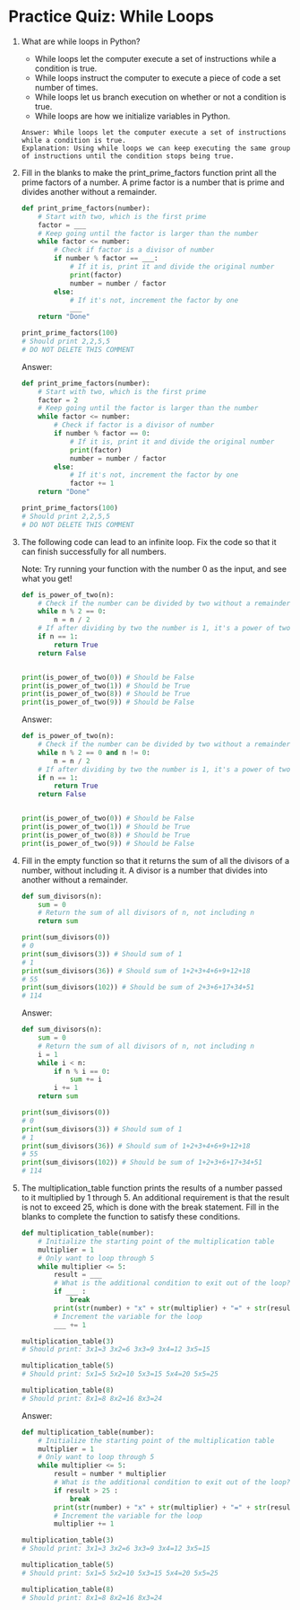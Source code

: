 # Practice Quiz: While Loops

1. What are while loops in Python?
    - While loops let the computer execute a set of instructions while a condition is true.
    - While loops instruct the computer to execute a piece of code a set number of times.
    - While loops let us branch execution on whether or not a condition is true.
    - While loops are how we initialize variables in Python.
    ```
    Answer: While loops let the computer execute a set of instructions while a condition is true.
    Explanation: Using while loops we can keep executing the same group of instructions until the condition stops being true.
    ```

2. Fill in the blanks to make the print_prime_factors function print all the prime factors of a number. A prime factor is a number that is prime and divides another without a remainder.
    ```python
    def print_prime_factors(number):
        # Start with two, which is the first prime
        factor = ___
        # Keep going until the factor is larger than the number
        while factor <= number:
            # Check if factor is a divisor of number
            if number % factor == ___:
                # If it is, print it and divide the original number
                print(factor)
                number = number / factor
            else:
                # If it's not, increment the factor by one
                ___
        return "Done"

    print_prime_factors(100)
    # Should print 2,2,5,5
    # DO NOT DELETE THIS COMMENT
    ```
    Answer:
    ```python
    def print_prime_factors(number):
        # Start with two, which is the first prime
        factor = 2
        # Keep going until the factor is larger than the number
        while factor <= number:
            # Check if factor is a divisor of number
            if number % factor == 0:
                # If it is, print it and divide the original number
                print(factor)
                number = number / factor
            else:
                # If it's not, increment the factor by one
                factor += 1
        return "Done"

    print_prime_factors(100)
    # Should print 2,2,5,5
    # DO NOT DELETE THIS COMMENT
    ```

3. The following code can lead to an infinite loop. Fix the code so that it can finish successfully for all numbers.

   Note: Try running your function with the number 0 as the input, and see what you get!
    ```python
    def is_power_of_two(n):
        # Check if the number can be divided by two without a remainder
        while n % 2 == 0:
            n = n / 2
        # If after dividing by two the number is 1, it's a power of two
        if n == 1:
            return True
        return False
    

    print(is_power_of_two(0)) # Should be False
    print(is_power_of_two(1)) # Should be True
    print(is_power_of_two(8)) # Should be True
    print(is_power_of_two(9)) # Should be False
    ```
    Answer:
    ```python
    def is_power_of_two(n):
        # Check if the number can be divided by two without a remainder
        while n % 2 == 0 and n != 0:
            n = n / 2
        # If after dividing by two the number is 1, it's a power of two
        if n == 1:
            return True
        return False
    

    print(is_power_of_two(0)) # Should be False
    print(is_power_of_two(1)) # Should be True
    print(is_power_of_two(8)) # Should be True
    print(is_power_of_two(9)) # Should be False
    ```

4. Fill in the empty function so that it returns the sum of all the divisors of a number, without including it. A divisor is a number that divides into another without a remainder.
    ```python
    def sum_divisors(n):
        sum = 0
        # Return the sum of all divisors of n, not including n
        return sum

    print(sum_divisors(0))
    # 0
    print(sum_divisors(3)) # Should sum of 1
    # 1
    print(sum_divisors(36)) # Should sum of 1+2+3+4+6+9+12+18
    # 55
    print(sum_divisors(102)) # Should be sum of 2+3+6+17+34+51
    # 114
    ```
    Answer:
    ```python
    def sum_divisors(n):
        sum = 0
        # Return the sum of all divisors of n, not including n
        i = 1
        while i < n:
            if n % i == 0:
                sum += i
            i += 1
        return sum

    print(sum_divisors(0))
    # 0
    print(sum_divisors(3)) # Should sum of 1
    # 1
    print(sum_divisors(36)) # Should sum of 1+2+3+4+6+9+12+18
    # 55
    print(sum_divisors(102)) # Should be sum of 1+2+3+6+17+34+51
    # 114
    ```

5. The multiplication_table function prints the results of a number passed to it multiplied by 1 through 5. An additional requirement is that the result is not to exceed 25, which is done with the break statement. Fill in the blanks to complete the function to satisfy these conditions.
    ```python
    def multiplication_table(number):
        # Initialize the starting point of the multiplication table
        multiplier = 1
        # Only want to loop through 5
        while multiplier <= 5:
            result = ___ 
            # What is the additional condition to exit out of the loop?
            if ___ :
                break
            print(str(number) + "x" + str(multiplier) + "=" + str(result))
            # Increment the variable for the loop
            ___ += 1

    multiplication_table(3) 
    # Should print: 3x1=3 3x2=6 3x3=9 3x4=12 3x5=15

    multiplication_table(5) 
    # Should print: 5x1=5 5x2=10 5x3=15 5x4=20 5x5=25

    multiplication_table(8)	
    # Should print: 8x1=8 8x2=16 8x3=24
    ```
    Answer:
    ```python
    def multiplication_table(number):
        # Initialize the starting point of the multiplication table
        multiplier = 1
        # Only want to loop through 5
        while multiplier <= 5:
            result = number * multiplier 
            # What is the additional condition to exit out of the loop?
            if result > 25 :
                break
            print(str(number) + "x" + str(multiplier) + "=" + str(result))
            # Increment the variable for the loop
            multiplier += 1

    multiplication_table(3) 
    # Should print: 3x1=3 3x2=6 3x3=9 3x4=12 3x5=15

    multiplication_table(5) 
    # Should print: 5x1=5 5x2=10 5x3=15 5x4=20 5x5=25

    multiplication_table(8)	
    # Should print: 8x1=8 8x2=16 8x3=24
    ```